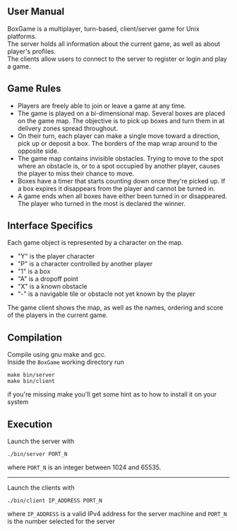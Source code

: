 ## User Manual
BoxGame is a multiplayer, turn-based, client/server game for Unix platforms.  
The server holds all information about the current game, as well as about player's profiles.  
The clients allow users to connect to the server to register or login and play a game.

## Game Rules
- Players are freely able to join or leave a game at any time.
- The game is played on a bi-dimensional map. Several boxes are placed on the game map. The objective is to pick up boxes and turn them in at delivery zones spread throughout.
- On their turn, each player can make a single move toward a direction, pick up or deposit a box. The borders of the map wrap around to the opposite side.
- The game map contains invisible obstacles. Trying to move to the spot where an obstacle is, or to a spot occupied by another player, causes the player to miss their chance to move.
- Boxes have a timer that starts counting down once they're picked up. If a box expires it disappears from the player and cannot be turned in.
- A game ends when all boxes have either been turned in or disappeared. The player who turned in the most is declared the winner.

## Interface Specifics
Each game object is represented by a character on the map.
- "Y" is the player character
- "P" is a character controlled by another player
- "1" is a box
- "A" is a dropoff point
- "X" is a known obstacle
- "-" is a navigable tile or obstacle not yet known by the player

The game client shows the map, as well as the names, ordering and score of the players in the current game.

## Compilation
Compile using gnu make and gcc.  
Inside the `BoxGame` working directory run
```
make bin/server
make bin/client
```
if you're missing make you'll get some hint as to how to install it on your system

## Execution
Launch the server with
```
./bin/server PORT_N
```
where `PORT_N` is an integer between 1024 and 65535.

---

Launch the clients with 
```
./bin/client IP_ADDRESS PORT_N
```
where `IP_ADDRESS` is a valid IPv4 address for the server machine and `PORT_N` is the number selected for the server

